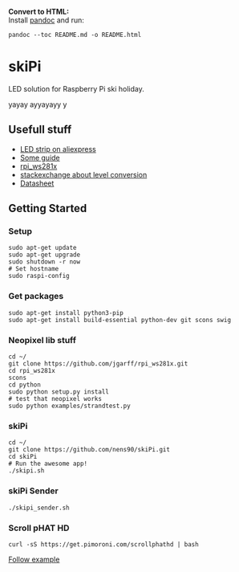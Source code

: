 **Convert to HTML:**  
Install [pandoc](https://pandoc.org/MANUAL.html) and run:  

    pandoc --toc README.md -o README.html

# skiPi
LED solution for Raspberry Pi ski holiday.

yayay ayyayayy y


## Usefull stuff

* [LED strip on aliexpress](https://www.aliexpress.com/item/WS2811-led-strip-5m-150-Pixels-ws2811-ic-DC-12V-led-strip-Addressable-Digital-5050-RGB/32830405129.html?spm=a2g0s.9042311.0.0.6FlhxP)
* [Some guide](https://learn.adafruit.com/neopixels-on-raspberry-pi?view=all)
* [rpi_ws281x](https://github.com/jgarff/rpi_ws281x)
* [stackexchange about level conversion](https://electronics.stackexchange.com/questions/210205/driving-ws2811-led-strip-from-microcontroller)
* [Datasheet](https://cdn-shop.adafruit.com/datasheets/WS2811.pdf)


## Getting Started  

### Setup ###  

    sudo apt-get update
    sudo apt-get upgrade
    sudo shutdown -r now
    # Set hostname
    sudo raspi-config
    
### Get packages ###  

    sudo apt-get install python3-pip
    sudo apt-get install build-essential python-dev git scons swig
    
### Neopixel lib stuff ###  

    cd ~/
    git clone https://github.com/jgarff/rpi_ws281x.git
    cd rpi_ws281x
    scons
    cd python
    sudo python setup.py install
    # test that neopixel works
    sudo python examples/strandtest.py
    
### skiPi ###  

    cd ~/
    git clone https://github.com/nens90/skiPi.git
    cd skiPi
    # Run the awesome app!
    ./skipi.sh
	
### skiPi Sender ###  

    ./skipi_sender.sh
    
### Scroll pHAT HD ###
    curl -sS https://get.pimoroni.com/scrollphathd | bash
    
[Follow example](https://learn.pimoroni.com/tutorial/sandyj/getting-started-with-scroll-phat-hd)
